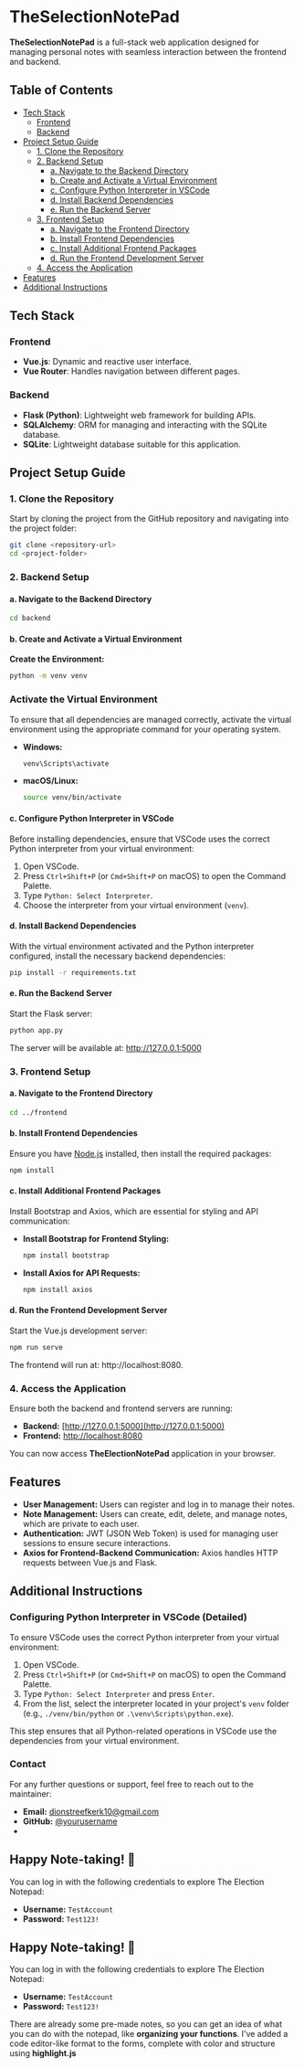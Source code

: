 # TheSelectionNotePad

**TheSelectionNotePad** is a full-stack web application designed for managing personal notes with seamless interaction between the frontend and backend.

## Table of Contents

- [Tech Stack](#tech-stack)
  - [Frontend](#frontend)
  - [Backend](#backend)
- [Project Setup Guide](#project-setup-guide)
  - [1. Clone the Repository](#1-clone-the-repository)
  - [2. Backend Setup](#2-backend-setup)
    - [a. Navigate to the Backend Directory](#a-navigate-to-the-backend-directory)
    - [b. Create and Activate a Virtual Environment](#b-create-and-activate-a-virtual-environment)
    - [c. Configure Python Interpreter in VSCode](#c-configure-python-interpreter-in-vscode)
    - [d. Install Backend Dependencies](#d-install-backend-dependencies)
    - [e. Run the Backend Server](#e-run-the-backend-server)
  - [3. Frontend Setup](#3-frontend-setup)
    - [a. Navigate to the Frontend Directory](#a-navigate-to-the-frontend-directory)
    - [b. Install Frontend Dependencies](#b-install-frontend-dependencies)
    - [c. Install Additional Frontend Packages](#c-install-additional-frontend-packages)
    - [d. Run the Frontend Development Server](#d-run-the-frontend-development-server)
  - [4. Access the Application](#4-access-the-application)
- [Features](#features)
- [Additional Instructions](#additional-instructions)

## Tech Stack

### Frontend
- **Vue.js**: Dynamic and reactive user interface.
- **Vue Router**: Handles navigation between different pages.

### Backend
- **Flask (Python)**: Lightweight web framework for building APIs.
- **SQLAlchemy**: ORM for managing and interacting with the SQLite database.
- **SQLite**: Lightweight database suitable for this application.

## Project Setup Guide

### 1. Clone the Repository
Start by cloning the project from the GitHub repository and navigating into the project folder:

  ```bash
  git clone <repository-url>
  cd <project-folder>
  ```
### 2. Backend Setup

#### a. Navigate to the Backend Directory

  ```bash
  cd backend
  ```
#### b. Create and Activate a Virtual Environment

**Create the Environment:**
  ```bash
  python -m venv venv
   ```

### Activate the Virtual Environment

To ensure that all dependencies are managed correctly, activate the virtual environment using the appropriate command for your operating system.

- **Windows:**

    ```bash
    venv\Scripts\activate
    ```

- **macOS/Linux:**

    ```bash
    source venv/bin/activate
    ```

#### c. Configure Python Interpreter in VSCode
Before installing dependencies, ensure that VSCode uses the correct Python interpreter from your virtual environment:

1. Open VSCode.
2. Press `Ctrl+Shift+P` (or `Cmd+Shift+P` on macOS) to open the Command Palette.
3. Type `Python: Select Interpreter`.
4. Choose the interpreter from your virtual environment (`venv`).

#### d. Install Backend Dependencies
With the virtual environment activated and the Python interpreter configured, install the necessary backend dependencies:

  ```bash
  pip install -r requirements.txt
  ```
#### e. Run the Backend Server
Start the Flask server:

  ```bash
  python app.py
  ```
The server will be available at: http://127.0.0.1:5000

### 3. Frontend Setup

#### a. Navigate to the Frontend Directory
  ```bash
  cd ../frontend
  ```
#### b. Install Frontend Dependencies
Ensure you have [Node.js](https://nodejs.org/) installed, then install the required packages:

  ```bash
  npm install
  ```
#### c. Install Additional Frontend Packages
Install Bootstrap and Axios, which are essential for styling and API communication:

- **Install Bootstrap for Frontend Styling:**
  ```bash
  npm install bootstrap
  ```
- **Install Axios for API Requests:**
  ```bash
  npm install axios
  ```
#### d. Run the Frontend Development Server
Start the Vue.js development server:

```bash
npm run serve
```
The frontend will run at: http://localhost:8080.

### 4. Access the Application
Ensure both the backend and frontend servers are running:

- **Backend:** [http://127.0.0.1:5000](http://127.0.0.1:5000)
- **Frontend:** [http://localhost:8080](http://localhost:8080)

You can now access **TheElectionNotePad** application in your browser.

## Features

- **User Management:** Users can register and log in to manage their notes.
- **Note Management:** Users can create, edit, delete, and manage notes, which are private to each user.
- **Authentication:** JWT (JSON Web Token) is used for managing user sessions to ensure secure interactions.
- **Axios for Frontend-Backend Communication:** Axios handles HTTP requests between Vue.js and Flask.

## Additional Instructions

### Configuring Python Interpreter in VSCode (Detailed)
To ensure VSCode uses the correct Python interpreter from your virtual environment:

1. Open VSCode.
2. Press `Ctrl+Shift+P` (or `Cmd+Shift+P` on macOS) to open the Command Palette.
3. Type `Python: Select Interpreter` and press `Enter`.
4. From the list, select the interpreter located in your project's `venv` folder (e.g., `./venv/bin/python` or `.\venv\Scripts\python.exe`).

This step ensures that all Python-related operations in VSCode use the dependencies from your virtual environment.

### Contact

For any further questions or support, feel free to reach out to the maintainer:

- **Email:** dionstreefkerk10@gmail.com
- **GitHub:** [@yourusername](https://github.com/Dion-Streefkerk)
- 
## Happy Note-taking! 📝

You can log in with the following credentials to explore The Election Notepad:

- **Username:** `TestAccount`
- **Password:** `Test123!`

## Happy Note-taking! 📝

You can log in with the following credentials to explore The Election Notepad:

- **Username:** `TestAccount`
- **Password:** `Test123!`

There are already some pre-made notes, so you can get an idea of what you can do with the notepad, like **organizing your functions**. I've added a code editor-like format to the forms, complete with color and structure using **highlight.js**
